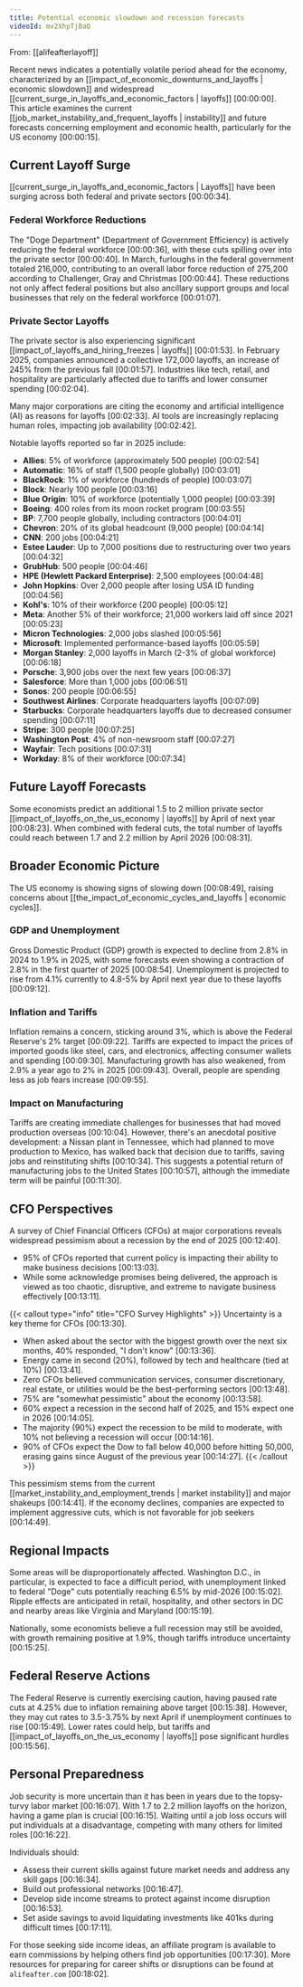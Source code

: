 ```yaml
---
title: Potential economic slowdown and recession forecasts
videoId: mv2XhpTjBaQ
---
```


From: [[alifeafterlayoff]] <br/> 

Recent news indicates a potentially volatile period ahead for the economy, characterized by an [[impact_of_economic_downturns_and_layoffs | economic slowdown]] and widespread [[current_surge_in_layoffs_and_economic_factors | layoffs]] <a class="yt-timestamp" data-t="00:00:00">[00:00:00]</a>. This article examines the current [[job_market_instability_and_frequent_layoffs | instability]] and future forecasts concerning employment and economic health, particularly for the US economy <a class="yt-timestamp" data-t="00:00:15">[00:00:15]</a>.

## Current Layoff Surge

[[current_surge_in_layoffs_and_economic_factors | Layoffs]] have been surging across both federal and private sectors <a class="yt-timestamp" data-t="00:00:34">[00:00:34]</a>.

### Federal Workforce Reductions
The "Doge Department" (Department of Government Efficiency) is actively reducing the federal workforce <a class="yt-timestamp" data-t="00:00:36">[00:00:36]</a>, with these cuts spilling over into the private sector <a class="yt-timestamp" data-t="00:00:40">[00:00:40]</a>.
In March, furloughs in the federal government totaled 216,000, contributing to an overall labor force reduction of 275,200 according to Challenger, Gray and Christmas <a class="yt-timestamp" data-t="00:00:44">[00:00:44]</a>. These reductions not only affect federal positions but also ancillary support groups and local businesses that rely on the federal workforce <a class="yt-timestamp" data-t="00:01:07">[00:01:07]</a>.

### Private Sector Layoffs
The private sector is also experiencing significant [[impact_of_layoffs_and_hiring_freezes | layoffs]] <a class="yt-timestamp" data-t="00:01:53">[00:01:53]</a>. In February 2025, companies announced a collective 172,000 layoffs, an increase of 245% from the previous fall <a class="yt-timestamp" data-t="00:01:57">[00:01:57]</a>. Industries like tech, retail, and hospitality are particularly affected due to tariffs and lower consumer spending <a class="yt-timestamp" data-t="00:02:04">[00:02:04]</a>.

Many major corporations are citing the economy and artificial intelligence (AI) as reasons for layoffs <a class="yt-timestamp" data-t="00:02:33">[00:02:33]</a>. AI tools are increasingly replacing human roles, impacting job availability <a class="yt-timestamp" data-t="00:02:42">[00:02:42]</a>.

Notable layoffs reported so far in 2025 include:
*   **Allies**: 5% of workforce (approximately 500 people) <a class="yt-timestamp" data-t="00:02:54">[00:02:54]</a>
*   **Automatic**: 16% of staff (1,500 people globally) <a class="yt-timestamp" data-t="00:03:01">[00:03:01]</a>
*   **BlackRock**: 1% of workforce (hundreds of people) <a class="yt-timestamp" data-t="00:03:07">[00:03:07]</a>
*   **Block**: Nearly 100 people <a class="yt-timestamp" data-t="00:03:16">[00:03:16]</a>
*   **Blue Origin**: 10% of workforce (potentially 1,000 people) <a class="yt-timestamp" data-t="00:03:39">[00:03:39]</a>
*   **Boeing**: 400 roles from its moon rocket program <a class="yt-timestamp" data-t="00:03:55">[00:03:55]</a>
*   **BP**: 7,700 people globally, including contractors <a class="yt-timestamp" data-t="00:04:01">[00:04:01]</a>
*   **Chevron**: 20% of its global headcount (9,000 people) <a class="yt-timestamp" data-t="00:04:14">[00:04:14]</a>
*   **CNN**: 200 jobs <a class="yt-timestamp" data-t="00:04:21">[00:04:21]</a>
*   **Estee Lauder**: Up to 7,000 positions due to restructuring over two years <a class="yt-timestamp" data-t="00:04:32">[00:04:32]</a>
*   **GrubHub**: 500 people <a class="yt-timestamp" data-t="00:04:46">[00:04:46]</a>
*   **HPE (Hewlett Packard Enterprise)**: 2,500 employees <a class="yt-timestamp" data-t="00:04:48">[00:04:48]</a>
*   **John Hopkins**: Over 2,000 people after losing USA ID funding <a class="yt-timestamp" data-t="00:04:56">[00:04:56]</a>
*   **Kohl's**: 10% of their workforce (200 people) <a class="yt-timestamp" data-t="00:05:12">[00:05:12]</a>
*   **Meta**: Another 5% of their workforce; 21,000 workers laid off since 2021 <a class="yt-timestamp" data-t="00:05:23">[00:05:23]</a>
*   **Micron Technologies**: 2,000 jobs slashed <a class="yt-timestamp" data-t="00:05:56">[00:05:56]</a>
*   **Microsoft**: Implemented performance-based layoffs <a class="yt-timestamp" data-t="00:05:59">[00:05:59]</a>
*   **Morgan Stanley**: 2,000 layoffs in March (2-3% of global workforce) <a class="yt-timestamp" data-t="00:06:18">[00:06:18]</a>
*   **Porsche**: 3,900 jobs over the next few years <a class="yt-timestamp" data-t="00:06:37">[00:06:37]</a>
*   **Salesforce**: More than 1,000 jobs <a class="yt-timestamp" data-t="00:06:51">[00:06:51]</a>
*   **Sonos**: 200 people <a class="yt-timestamp" data-t="00:06:55">[00:06:55]</a>
*   **Southwest Airlines**: Corporate headquarters layoffs <a class="yt-timestamp" data-t="00:07:09">[00:07:09]</a>
*   **Starbucks**: Corporate headquarters layoffs due to decreased consumer spending <a class="yt-timestamp" data-t="00:07:11">[00:07:11]</a>
*   **Stripe**: 300 people <a class="yt-timestamp" data-t="00:07:25">[00:07:25]</a>
*   **Washington Post**: 4% of non-newsroom staff <a class="yt-timestamp" data-t="00:07:27">[00:07:27]</a>
*   **Wayfair**: Tech positions <a class="yt-timestamp" data-t="00:07:31">[00:07:31]</a>
*   **Workday**: 8% of their workforce <a class="yt-timestamp" data-t="00:07:34">[00:07:34]</a>

## Future Layoff Forecasts
Some economists predict an additional 1.5 to 2 million private sector [[impact_of_layoffs_on_the_us_economy | layoffs]] by April of next year <a class="yt-timestamp" data-t="00:08:23">[00:08:23]</a>. When combined with federal cuts, the total number of layoffs could reach between 1.7 and 2.2 million by April 2026 <a class="yt-timestamp" data-t="00:08:31">[00:08:31]</a>.

## Broader Economic Picture

The US economy is showing signs of slowing down <a class="yt-timestamp" data-t="00:08:49">[00:08:49]</a>, raising concerns about [[the_impact_of_economic_cycles_and_layoffs | economic cycles]].

### GDP and Unemployment
Gross Domestic Product (GDP) growth is expected to decline from 2.8% in 2024 to 1.9% in 2025, with some forecasts even showing a contraction of 2.8% in the first quarter of 2025 <a class="yt-timestamp" data-t="00:08:54">[00:08:54]</a>. Unemployment is projected to rise from 4.1% currently to 4.8-5% by April next year due to these layoffs <a class="yt-timestamp" data-t="00:09:12">[00:09:12]</a>.

### Inflation and Tariffs
Inflation remains a concern, sticking around 3%, which is above the Federal Reserve's 2% target <a class="yt-timestamp" data-t="00:09:22">[00:09:22]</a>. Tariffs are expected to impact the prices of imported goods like steel, cars, and electronics, affecting consumer wallets and spending <a class="yt-timestamp" data-t="00:09:30">[00:09:30]</a>. Manufacturing growth has also weakened, from 2.9% a year ago to 2% in 2025 <a class="yt-timestamp" data-t="00:09:43">[00:09:43]</a>. Overall, people are spending less as job fears increase <a class="yt-timestamp" data-t="00:09:55">[00:09:55]</a>.

### Impact on Manufacturing
Tariffs are creating immediate challenges for businesses that had moved production overseas <a class="yt-timestamp" data-t="00:10:04">[00:10:04]</a>. However, there's an anecdotal positive development: a Nissan plant in Tennessee, which had planned to move production to Mexico, has walked back that decision due to tariffs, saving jobs and reinstituting shifts <a class="yt-timestamp" data-t="00:10:34">[00:10:34]</a>. This suggests a potential return of manufacturing jobs to the United States <a class="yt-timestamp" data-t="00:10:57">[00:10:57]</a>, although the immediate term will be painful <a class="yt-timestamp" data-t="00:11:30">[00:11:30]</a>.

## CFO Perspectives

A survey of Chief Financial Officers (CFOs) at major corporations reveals widespread pessimism about a recession by the end of 2025 <a class="yt-timestamp" data-t="00:12:40">[00:12:40]</a>.
*   95% of CFOs reported that current policy is impacting their ability to make business decisions <a class="yt-timestamp" data-t="00:13:03">[00:13:03]</a>.
*   While some acknowledge promises being delivered, the approach is viewed as too chaotic, disruptive, and extreme to navigate business effectively <a class="yt-timestamp" data-t="00:13:11">[00:13:11]</a>.

{{< callout type="info" title="CFO Survey Highlights" >}}
Uncertainty is a key theme for CFOs <a class="yt-timestamp" data-t="00:13:30">[00:13:30]</a>.
*   When asked about the sector with the biggest growth over the next six months, 40% responded, "I don't know" <a class="yt-timestamp" data-t="00:13:36">[00:13:36]</a>.
*   Energy came in second (20%), followed by tech and healthcare (tied at 10%) <a class="yt-timestamp" data-t="00:13:41">[00:13:41]</a>.
*   Zero CFOs believed communication services, consumer discretionary, real estate, or utilities would be the best-performing sectors <a class="yt-timestamp" data-t="00:13:48">[00:13:48]</a>.
*   75% are "somewhat pessimistic" about the economy <a class="yt-timestamp" data-t="00:13:58">[00:13:58]</a>.
*   60% expect a recession in the second half of 2025, and 15% expect one in 2026 <a class="yt-timestamp" data-t="00:14:05">[00:14:05]</a>.
*   The majority (90%) expect the recession to be mild to moderate, with 10% not believing a recession will occur <a class="yt-timestamp" data-t="00:14:16">[00:14:16]</a>.
*   90% of CFOs expect the Dow to fall below 40,000 before hitting 50,000, erasing gains since August of the previous year <a class="yt-timestamp" data-t="00:14:27">[00:14:27]</a>.
{{< /callout >}}

This pessimism stems from the current [[market_instability_and_employment_trends | market instability]] and major shakeups <a class="yt-timestamp" data-t="00:14:41">[00:14:41]</a>. If the economy declines, companies are expected to implement aggressive cuts, which is not favorable for job seekers <a class="yt-timestamp" data-t="00:14:49">[00:14:49]</a>.

## Regional Impacts
Some areas will be disproportionately affected. Washington D.C., in particular, is expected to face a difficult period, with unemployment linked to federal "Doge" cuts potentially reaching 6.5% by mid-2026 <a class="yt-timestamp" data-t="00:15:02">[00:15:02]</a>. Ripple effects are anticipated in retail, hospitality, and other sectors in DC and nearby areas like Virginia and Maryland <a class="yt-timestamp" data-t="00:15:19">[00:15:19]</a>.

Nationally, some economists believe a full recession may still be avoided, with growth remaining positive at 1.9%, though tariffs introduce uncertainty <a class="yt-timestamp" data-t="00:15:25">[00:15:25]</a>.

## Federal Reserve Actions
The Federal Reserve is currently exercising caution, having paused rate cuts at 4.25% due to inflation remaining above target <a class="yt-timestamp" data-t="00:15:38">[00:15:38]</a>. However, they may cut rates to 3.5-3.75% by next April if unemployment continues to rise <a class="yt-timestamp" data-t="00:15:49">[00:15:49]</a>. Lower rates could help, but tariffs and [[impact_of_layoffs_on_the_us_economy | layoffs]] pose significant hurdles <a class="yt-timestamp" data-t="00:15:56">[00:15:56]</a>.

## Personal Preparedness
Job security is more uncertain than it has been in years due to the topsy-turvy labor market <a class="yt-timestamp" data-t="00:16:07">[00:16:07]</a>. With 1.7 to 2.2 million layoffs on the horizon, having a game plan is crucial <a class="yt-timestamp" data-t="00:16:15">[00:16:15]</a>. Waiting until a job loss occurs will put individuals at a disadvantage, competing with many others for limited roles <a class="yt-timestamp" data-t="00:16:22">[00:16:22]</a>.

Individuals should:
*   Assess their current skills against future market needs and address any skill gaps <a class="yt-timestamp" data-t="00:16:34">[00:16:34]</a>.
*   Build out professional networks <a class="yt-timestamp" data-t="00:16:47">[00:16:47]</a>.
*   Develop side income streams to protect against income disruption <a class="yt-timestamp" data-t="00:16:53">[00:16:53]</a>.
*   Set aside savings to avoid liquidating investments like 401ks during difficult times <a class="yt-timestamp" data-t="00:17:11">[00:17:11]</a>.

For those seeking side income ideas, an affiliate program is available to earn commissions by helping others find job opportunities <a class="yt-timestamp" data-t="00:17:30">[00:17:30]</a>. More resources for preparing for career shifts or disruptions can be found at `alifeafter.com` <a class="yt-timestamp" data-t="00:18:02">[00:18:02]</a>.